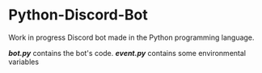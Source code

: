 # Python-Discord-Bot
Work in progress Discord bot made in the Python programming language.

***bot.py*** contains the bot's code. 
***event.py*** contains some environmental variables

